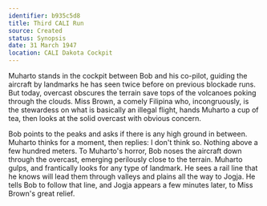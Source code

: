 ```yaml
---
identifier: b935c5d8
title: Third CALI Run
source: Created
status: Synopsis 
date: 31 March 1947
location: CALI Dakota Cockpit
---
```


Muharto stands in the cockpit between Bob and his co-pilot, guiding the
aircraft by landmarks he has seen twice before on previous blockade
runs. But today, overcast obscures the terrain save tops of the
volcanoes poking through the clouds. Miss Brown, a comely Filipina who,
incongruously, is the stewardess on what is basically an illegal flight,
hands Muharto a cup of tea, then looks at the solid overcast with
obvious concern.

Bob points to the peaks and asks if there is any high ground in between.
Muharto thinks for a moment, then replies: I don't think so. Nothing
above a few hundred meters. To Muharto's horror, Bob noses the aircraft
down through the overcast, emerging perilously close to the terrain.
Muharto gulps, and frantically looks for any type of landmark. He sees a
rail line that he knows will lead them through valleys and plains all
the way to Jogja. He tells Bob to follow that line, and Jogja appears a
few minutes later, to Miss Brown's great relief.

